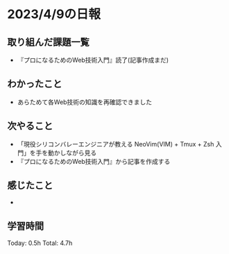 # 2023/4/9の日報
## 取り組んだ課題一覧
* 『プロになるためのWeb技術入門』読了(記事作成まだ)
## わかったこと
* あらためて各Web技術の知識を再確認できました
## 次やること
* 「現役シリコンバレーエンジニアが教える NeoVim(VIM) + Tmux + Zsh 入門」を手を動かしながら見る
* 『プロになるためのWeb技術入門』から記事を作成する
## 感じたこと
-
## 学習時間
Today: 0.5h
Total: 4.7h